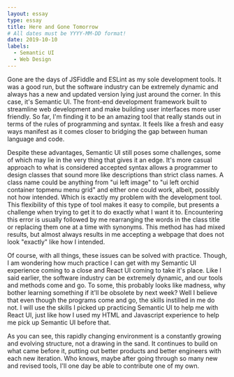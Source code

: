 ```yaml
---
layout: essay
type: essay
title: Here and Gone Tomorrow
# All dates must be YYYY-MM-DD format!
date: 2019-10-10
labels:
  - Semantic UI
  - Web Design
---
```


Gone are the days of JSFiddle and ESLint as my sole development tools. It was a good run, but the software industry can be extremely dynamic and always has a new and updated version lying just around the corner. In this case, it's Semantic UI. The front-end development framework built to streamline web development and make building user interfaces more user friendly. So far, I'm finding it to be an amazing tool that really stands out in terms of the rules of programming and syntax. It feels like a fresh and easy ways manifest as it comes closer to bridging the gap between human language and code. 

Despite these advantages, Semantic UI still poses some challenges, some of which may lie in the very thing that gives it an edge. It's more casual approach to what is considered accepted syntax allows a programmer to design classes that sound more like descriptions than strict class names. A class name could be anything from "ui left image" to "ui left orchid container topmenu menu grid" and either one could work, albeit, possibly not how intended. Which is exactly my problem with the development tool. This flexibility of this type of tool makes it easy to compile, but presents a challenge when trying to get it to do exactly what I want it to. Encountering this error is usually followed by me rearranging the words in the class title or replacing them one at a time with synonyms. This method has had mixed results, but almost always results in me accepting a webpage that does not look "exactly" like how I intended. 

Of course, with all things, these issues can be solved with practice. Though, I am wondering how much practice I can get with my Semantic UI experience coming to a close and React UI coming to take it's place. Like I said earlier, the software industry can be extremely dynamic, and our tools and methods come and go. To some, this probably looks like madness, why bother learning something if it'll be obsolete by next week? Well I believe that even though the programs come and go, the skills instilled in me do not. I will use the skills I picked up practicing Semantic UI to help me with React UI, just like how I used my HTML and Javascript experience to help me pick up Semantic UI before that. 

As you can see, this rapidly changing environment is a constantly growing and evolving structure, not a drawing in the sand. It continues to build on what came before it, putting out better products and better engineers with each new iteration. Who knows, maybe after going through so many new and revised tools, I'll one day be able to contribute one of my own. 
